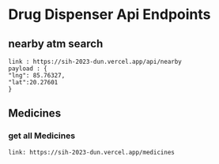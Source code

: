 
# Drug Dispenser Api Endpoints

## nearby atm search
    link : https://sih-2023-dun.vercel.app/api/nearby
    payload : {
    "lng": 85.76327,
    "lat":20.27601
    }

## Medicines
### get all Medicines
    link: https://sih-2023-dun.vercel.app/medicines

